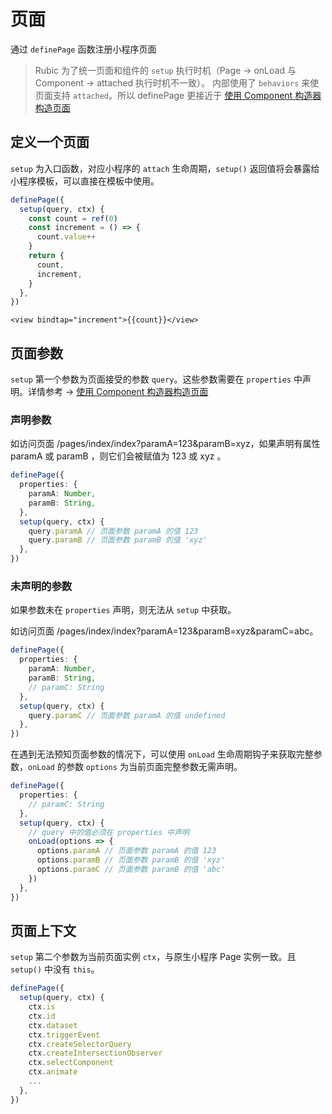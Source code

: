 # 页面

通过 `definePage` 函数注册小程序页面

> Rubic 为了统一页面和组件的 `setup` 执行时机（Page -> onLoad 与 Component -> attached 执行时机不一致）。 内部使用了 `behaviors` 来使页面支持 `attached`。所以 definePage 更接近于 [使用 Component 构造器构造页面](https://developers.weixin.qq.com/miniprogram/dev/framework/custom-component/component.html#%E4%BD%BF%E7%94%A8-Component-%E6%9E%84%E9%80%A0%E5%99%A8%E6%9E%84%E9%80%A0%E9%A1%B5%E9%9D%A2)

## 定义一个页面

`setup` 为入口函数，对应小程序的 `attach` 生命周期，`setup()` 返回值将会暴露给小程序模板，可以直接在模板中使用。

```ts
definePage({
  setup(query, ctx) {
    const count = ref(0)
    const increment = () => {
      count.value++
    }
    return {
      count,
      increment,
    }
  },
})
```

```vue-html
<view bindtap="increment">{{count}}</view>
```

## 页面参数

`setup` 第一个参数为页面接受的参数 `query`。这些参数需要在 `properties` 中声明。详情参考 -> [使用 Component 构造器构造页面](https://developers.weixin.qq.com/miniprogram/dev/framework/custom-component/component.html#%E4%BD%BF%E7%94%A8-Component-%E6%9E%84%E9%80%A0%E5%99%A8%E6%9E%84%E9%80%A0%E9%A1%B5%E9%9D%A2)

### 声明参数

如访问页面 /pages/index/index?paramA=123&paramB=xyz，如果声明有属性 paramA 或 paramB ，则它们会被赋值为 123 或 xyz 。

```ts
definePage({
  properties: {
    paramA: Number,
    paramB: String,
  },
  setup(query, ctx) {
    query.paramA // 页面参数 paramA 的值 123
    query.paramB // 页面参数 paramB 的值 'xyz'
  },
})
```

### 未声明的参数

如果参数未在 `properties` 声明，则无法从 `setup` 中获取。

如访问页面 /pages/index/index?paramA=123&paramB=xyz&paramC=abc。

```ts
definePage({
  properties: {
    paramA: Number,
    paramB: String,
    // paramC: String
  },
  setup(query, ctx) {
    query.paramC // 页面参数 paramA 的值 undefined
  },
})
```

在遇到无法预知页面参数的情况下，可以使用 `onLoad` 生命周期钩子来获取完整参数，`onLoad` 的参数 `options` 为当前页面完整参数无需声明。

```ts
definePage({
  properties: {
    // paramC: String
  },
  setup(query, ctx) {
    // query 中的值必须在 properties 中声明
    onLoad(options => {
      options.paramA // 页面参数 paramA 的值 123
      options.paramB // 页面参数 paramB 的值 'xyz'
      options.paramC // 页面参数 paramB 的值 'abc'
    })
  },
})
```

## 页面上下文

`setup` 第二个参数为当前页面实例 `ctx`，与原生小程序 Page 实例一致。且 `setup()` 中没有 `this`。

```ts
definePage({
  setup(query, ctx) {
    ctx.is
    ctx.id
    ctx.dataset
    ctx.triggerEvent
    ctx.createSelectorQuery
    ctx.createIntersectionObserver
    ctx.selectComponent
    ctx.animate
    ...
  },
})
```
